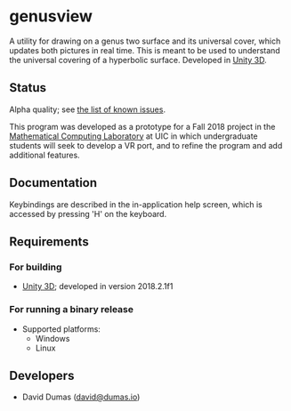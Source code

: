 # genusview

A utility for drawing on a genus two surface and its universal cover, which updates both pictures in real time.  This is meant to be used to understand the universal covering of a hyperbolic surface.  Developed in [Unity 3D](http://unity3d.com/unity).

## Status

Alpha quality; see [the list of known issues](KNOWN_ISSUES.md).

This program was developed as a prototype for a Fall 2018 project in the [Mathematical Computing Laboratory](http://mcl.math.uic.edu/) at UIC in which undergraduate students will seek to develop a VR port, and to refine the program and add additional features.

## Documentation

Keybindings are described in the in-application help screen, which is accessed by pressing 'H' on the keyboard.

## Requirements

### For building

* [Unity 3D](http://unity3d.com/unity); developed in version 2018.2.1f1

### For running a binary release

* Supported platforms:
  * Windows
  * Linux

## Developers

* David Dumas (<david@dumas.io>)